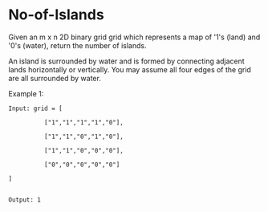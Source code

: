 # No-of-Islands
Given an m x n 2D binary grid grid which represents a map of '1's (land) and '0's (water), return the number of islands.

An island is surrounded by water and is formed by connecting adjacent lands horizontally or vertically. You may assume all four edges of the grid are all surrounded by water.

 

Example 1:
```
Input: grid = [
  
          ["1","1","1","1","0"],
          
          ["1","1","0","1","0"],
          
          ["1","1","0","0","0"],
          
          ["0","0","0","0","0"]
  
]


Output: 1

```
